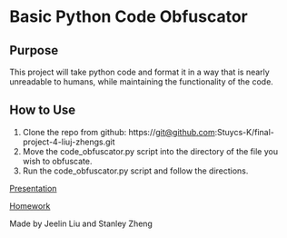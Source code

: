 # Basic Python Code Obfuscator

## Purpose
This project will take python code and format it in a way that is nearly unreadable to humans, while maintaining the functionality of the code.

## How to Use
  1. Clone the repo from github: https://git@github.com:Stuycs-K/final-project-4-liuj-zhengs.git
  2. Move the code_obfuscator.py script into the directory of the file you wish to obfuscate.
  3. Run the code_obfuscator.py script and follow the directions.

[Presentation](https://github.com/Stuycs-K/final-project-4-liuj-zhengs/blob/main/PRESENTATION.md)

[Homework](https://github.com/Stuycs-K/final-project-4-liuj-zhengs/blob/main/HOMEWORK.md)

Made by Jeelin Liu and Stanley Zheng

